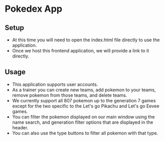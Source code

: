 # Pokedex App

## Setup

  * At this time you will need to open the index.html file directly to use the application.
  * Once we host this frontend application, we will provide a link to it directly.

## Usage

  * This application supports user accounts.
  * As a trainer you can create new teams, add pokemon to your teams, remove pokemon from those teams, and delete teams.
  * We currently support all 807 pokemon up to the generation 7 games except for the two specific to the Let's go Pikachu and Let's go Eevee games.
  * You can filter the pokemon displayed on our main window using the name search, and generation filter options that are displayed in the header.
  * You can also use the type buttons to filter all pokemon with that type.
